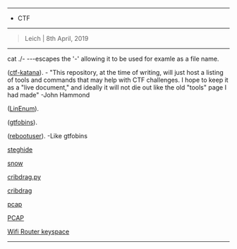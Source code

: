 --------------------------
* CTF
--------------------------
> Leich | 8th April, 2019
--------------------------

cat ./-  ---escapes the '-' allowing it to be used for examle as a file name.

([ctf-katana](https://github.com/JohnHammond/ctf-katana)). - "This repository, at the time of writing, will just host a listing of tools and commands that may help with CTF challenges. I hope to keep it as a "live document," and ideally it will not die out like the old "tools" page I had made" -John Hammond

([LinEnum](https://github.com/rebootuser/LinEnum)).

([gtfobins](https://gtfobins.github.io/)).

([rebootuser](https://www.rebootuser.com/)). -Like gtfobins

[steghide](http://steghide.sourceforge.net/)

[snow](http://www.darkside.com.au/snow/)

[cribdrag.py](https://github.com/SpiderLabs/cribdrag)

[cribdrag](https://github.com/SpiderLabs/cribdrag)

[pcap](https://en.wikipedia.org/wiki/Pcap)

[PCAP](https://en.wikipedia.org/wiki/Pcap)

[Wireshark]: https://www.wireshark.org/

[Network Miner]: http://www.netresec.com/?page=NetworkMiner

[PCAPNG]: https://github.com/pcapng/pcapng

[pcapng]: https://github.com/pcapng/pcapng

[pdfcrack]: http://pdfcrack.sourceforge.net/index.html

[GitDumper.sh]: https://github.com/internetwache/GitTools

[pefile]: https://github.com/erocarrera/pefile

[Python]: https://www.python.org/

[PE]: https://en.wikipedia.org/wiki/Portable_Executable

[Portable Executable]: https://en.wikipedia.org/wiki/Portable_Executable

[hipshot]: https://bitbucket.org/eliteraspberries/hipshot

[QR code]: https://en.wikipedia.org/wiki/QR_code

[QR codes]: https://en.wikipedia.org/wiki/QR_code

[QR]: https://en.wikipedia.org/wiki/QR_code

[zbarimg]: https://linux.die.net/man/1/zbarimg

[Linux]: https://en.wikipedia.org/wiki/Linux

[Ubuntu]: https://en.wikipedia.org/wiki/Ubuntu_(operating_system)

[Wine]: https://en.wikipedia.org/wiki/Wine_(software)

[Detect DTMF Tones]: http://dialabc.com/sound/detect/index.html

[dnSpy]: https://github.com/0xd4d/dnSpy

[Windows]: https://en.wikipedia.org/wiki/Microsoft_Windows

[.NET]: https://en.wikipedia.org/wiki/.NET_Framework

[Vigenere Cipher]: https://en.wikipedia.org/wiki/Vigen%C3%A8re_cipher

[PDF]: https://en.wikipedia.org/wiki/Portable_Document_Format

[Playfair Cipher]: https://en.wikipedia.org/wiki/Playfair_cipher

[phpdc.phpr]:https://github.com/lighttpd/xcache/blob/master/bin/phpdc.phpr

[bcompiler]: http://php.net/manual/en/book.bcompiler.php

[PHP]: https://en.wikipedia.org/wiki/PHP

[GET]: https://en.wikipedia.org/wiki/Hypertext_Transfer_Protocol#Request_methods

[pdfdetach]: https://www.systutorials.com/docs/linux/man/1-pdfdetach/

[sqlmap]: https://github.com/sqlmapproject/sqlmap

[hachoir-subfile]: https://pypi.python.org/pypi/hachoir-subfile/0.5.3

[wget]: https://en.wikipedia.org/wiki/Wget

[git]: https://git-scm.com/

[Cross-site scripting]: https://en.wikipedia.org/wiki/Cross-site_scripting

[XSS]: https://en.wikipedia.org/wiki/Cross-site_scripting

[HTML]: https://en.wikipedia.org/wiki/HTML

[JavaScript]: https://en.wikipedia.org/wiki/JavaScript

[PEiD]: https://www.aldeid.com/wiki/PEiD

[wpscan]: https://wpscan.org/

[Ruby]: https://www.ruby-lang.org/en/

[Wordpress]: https://en.wikipedia.org/wiki/WordPress

[dumpzilla]: http://www.dumpzilla.org/

[hexed.it]: https://hexed.it/

[Magic Numbers]: https://en.wikipedia.org/wiki/Magic_number_(programming)#Magic_numbers_in_files

[Magic Number]: https://en.wikipedia.org/wiki/Magic_number_(programming)#Magic_numbers_in_files

[Edit This Cookie]: http://www.editthiscookie.com/

[cookie]: https://en.wikipedia.org/wiki/HTTP_cookie

[cookies]: https://en.wikipedia.org/wiki/HTTP_cookie

[formatStringExploiter]: http://formatstringexploiter.readthedocs.io/en/latest/index.html

[format string vulnerability]: https://www.owasp.org/index.php/Format_string_attack

[printf vulnerability]: https://www.owasp.org/index.php/Format_string_attack

[Java]: https://en.wikipedia.org/wiki/Java_(programming_language)

[JAR]: https://en.wikipedia.org/wiki/JAR_(file_format)

[OpenStego]: https://www.openstego.com/

[Stegsolve.jar]: http://www.caesum.com/handbook/stego.htm

[Stegsolve]: http://www.caesum.com/handbook/stego.htm

[PcapXray]: https://github.com/Srinivas11789/PcapXray

[Atbash Cipher]: https://en.wikipedia.org/wiki/Atbash

[TestDisk]: https://www.cgsecurity.org/Download_and_donate.php/testdisk-7.1-WIP.linux26.tar.bz2

[PNG]: https://en.wikipedia.org/wiki/Portable_Network_Graphics

[jd-gui]: https://github.com/java-decompiler/jd-gui

[dex2jar]: https://github.com/pxb1988/dex2jar

[apktool]: https://ibotpeaches.github.io/Apktool/

[RCE]: https://en.wikipedia.org/wiki/Arbitrary_code_execution

[remote code execution]: https://en.wikipedia.org/wiki/Arbitrary_code_execution

[arbitrary code execution]: https://en.wikipedia.org/wiki/Arbitrary_code_execution

[XSStrike]: https://github.com/UltimateHackers/XSStrike

[nishang]: https://github.com/samratashok/nishang

[Malboge]: https://en.wikipedia.org/wiki/Malbolge

[Piet]: https://esolangs.org/wiki/Piet

[npiet]: https://www.bertnase.de/npiet/

[LC4]: https://www.schneier.com/blog/archives/2018/05/lc4_another_pen.html

[Empire]: https://github.com/EmpireProject/Empire

[Base64]: https://en.wikipedia.org/wiki/Base64

[Base32]: https://en.wikipedia.org/wiki/Base32

[Base85]: https://en.wikipedia.org/wiki/Ascii85

[fcrackzip]: https://github.com/hyc/fcrackzip

[zsteg]: https://github.com/zed-0xff/zsteg

[jsteg]: https://github.com/lukechampine/jsteg

[jstego]: https://sourceforge.net/projects/jstego/

[StegCracker]: https://github.com/Paradoxis/StegCracker

[Base41]: https://github.com/sveljko/base41/blob/master/python/base41.py

[Base65535]: https://github.com/qntm/base65536

[Easy Python Decompiler]: https://github.com/aliansi/Easy-Python-Decompiler-v1.3.2

[photorec]: https://www.cgsecurity.org/wiki/PhotoRec

[Wifi Router keyspace](http://seytonic.com/2016/11/05/default-wifi-router-keyspace/)



--------------------------
